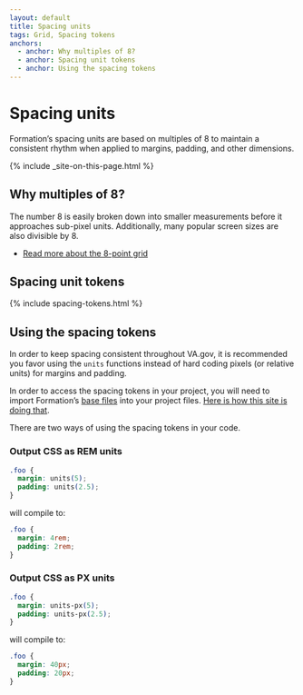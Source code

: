 ```yaml
---
layout: default
title: Spacing units
tags: Grid, Spacing tokens
anchors:
  - anchor: Why multiples of 8?
  - anchor: Spacing unit tokens
  - anchor: Using the spacing tokens
---
```


# Spacing units

<div class="va-introtext">
  Formation’s spacing units are based on multiples of 8 to maintain a consistent rhythm when applied to margins, padding, and other dimensions.
</div>

{% include _site-on-this-page.html %}

## Why multiples of 8?

The number 8 is easily broken down into smaller measurements before it approaches sub-pixel units. Additionally, many popular screen sizes are also divisible by 8.

- [Read more about the 8-point grid](https://spec.fm/specifics/8-pt-grid)

## Spacing unit tokens

{% include spacing-tokens.html %}

## Using the spacing tokens

In order to keep spacing consistent throughout VA.gov, it is recommended you favor using the `units` functions instead of hard coding pixels (or relative units) for margins and padding.

In order to access the spacing tokens in your project, you will need to import Formation’s [base files](https://github.com/department-of-veterans-affairs/veteran-facing-services-tools/tree/master/packages/formation/sass/base) into your project files. [Here is how this site is doing that](https://github.com/department-of-veterans-affairs/vets-design-system-documentation/blob/master/src/assets/stylesheets/application.scss#L5).

There are two ways of using the spacing tokens in your code.

### Output CSS as REM units

```css
.foo {
  margin: units(5);
  padding: units(2.5);  
}
```

will compile to:
```css
.foo {
  margin: 4rem;
  padding: 2rem;
}
```

### Output CSS as PX units

```css
.foo {
  margin: units-px(5);
  padding: units-px(2.5);  
}
```

will compile to:
```css
.foo {
  margin: 40px;
  padding: 20px;
}
```

